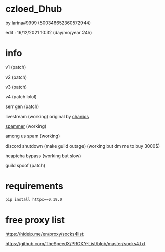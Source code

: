 # czloed_Dhub

by larina#9999 (500346652360572944)

edit : 16/12/2021 10:32 (day/mo/year 24h)

# info

v1 (patch)

v2 (patch)

v3 (patch)

v4 (patch lolol)

serr gen (patch)

livestream (working) original by [chanios](https://github.com/chanios)

[spammer](https://github.com/Larinax999/czloed_Dhub/blob/main/czloed_Dhub_dub_dis.py) (working)

among us spam (working)

discord shutdown (make guild outage) (working but dm me to buy 3000$)

hcaptcha bypass (working but slow)

guild spoof (patch)

# requirements

```bash
pip install httpx==0.19.0
```

# free proxy list

https://hideip.me/en/proxy/socks4list

https://github.com/TheSpeedX/PROXY-List/blob/master/socks4.txt
